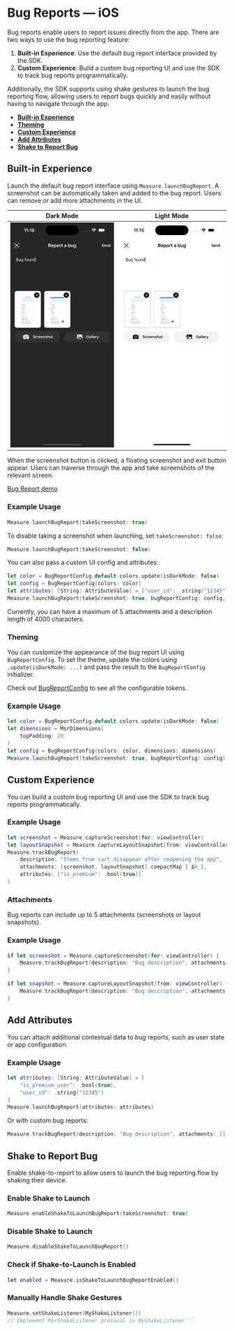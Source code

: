 # Bug Reports — iOS

Bug reports enable users to report issues directly from the app. There are two ways to use the bug reporting feature:

1. **Built-in Experience**: Use the default bug report interface provided by the SDK.
2. **Custom Experience**: Build a custom bug reporting UI and use the SDK to track bug reports programmatically.

Additionally, the SDK supports using shake gestures to launch the bug reporting flow, allowing users to report bugs quickly and easily without having to navigate through the app.

* [**Built-in Experience**](#built-in-experience)
* [**Theming**](#theming)
* [**Custom Experience**](#custom-experience)
* [**Add Attributes**](#add-attributes)
* [**Shake to Report Bug**](#shake-to-report-bug)

## Built-in Experience

Launch the default bug report interface using `Measure.launchBugReport`. A screenshot can be automatically taken and added to the bug report. Users can remove or add more attachments in the UI.

| Dark Mode                                    | Light Mode                                     |
|----------------------------------------------|------------------------------------------------|
| ![Dark Mode](assets/ios-bug-report-dark.png) | ![Light Mode](assets/ios-bug-report-light.png) |

When the screenshot button is clicked, a floating screenshot and exit button appear. Users can traverse through the app and take screenshots of the relevant screen.

[Bug Report demo](https://github.com/user-attachments/assets/491e685b-e1ae-4c8d-ac36-8f42d73fa3eb)

### Example Usage

```swift
Measure.launchBugReport(takeScreenshot: true)
```

To disable taking a screenshot when launching, set `takeScreenshot: false`:

```swift
Measure.launchBugReport(takeScreenshot: false)
```

You can also pass a custom UI config and attributes:

```swift
let color = BugReportConfig.default.colors.update(isDarkMode: false)
let config = BugReportConfig(colors: color)
let attributes: [String: AttributeValue] = ["user_id": .string("12345")]
Measure.launchBugReport(takeScreenshot: true, bugReportConfig: config, attributes: attributes)
```

Currently, you can have a maximum of 5 attachments and a description length of 4000 characters.

### Theming

You can customize the appearance of the bug report UI using `BugReportConfig`. To set the theme, update the colors using `.update(isDarkMode: ...)` and pass the result to the `BugReportConfig` initializer.

Check out [BugReportConfig](../../ios/Sources/MeasureSDK/Swift/BugReport/BugReportConfig/) to see all the configurable tokens.

### Example Usage

```swift
let color = BugReportConfig.default.colors.update(isDarkMode: false)
let dimensions = MsrDimensions(
    topPadding: 20
)
let config = BugReportConfig(colors: color, dimensions: dimensions)
Measure.launchBugReport(takeScreenshot: true, bugReportConfig: config)
```

## Custom Experience

You can build a custom bug reporting UI and use the SDK to track bug reports programmatically.

### Example Usage

```swift
let screenshot = Measure.captureScreenshot(for: viewController)
let layoutSnapshot = Measure.captureLayoutSnapshot(from: viewController)
Measure.trackBugReport(
    description: "Items from cart disappear after reopening the app",
    attachments: [screenshot, layoutSnapshot].compactMap { $0 },
    attributes: ["is_premium": .bool(true)]
)
```

### Attachments

Bug reports can include up to 5 attachments (screenshots or layout snapshots).

### Example Usage

```swift
if let screenshot = Measure.captureScreenshot(for: viewController) {
    Measure.trackBugReport(description: "Bug description", attachments: [screenshot], attributes: nil)
}
```

```swift
if let snapshot = Measure.captureLayoutSnapshot(from: viewController) {
    Measure.trackBugReport(description: "Bug description", attachments: [snapshot], attributes: nil)
}
```

## Add Attributes

You can attach additional contextual data to bug reports, such as user state or app configuration.

### Example Usage

```swift
let attributes: [String: AttributeValue] = [
    "is_premium_user": .bool(true),
    "user_id": .string("12345")
]
Measure.launchBugReport(attributes: attributes)
```

Or with custom bug reports:

```swift
Measure.trackBugReport(description: "Bug description", attachments: [], attributes: attributes)
```

## Shake to Report Bug

Enable shake-to-report to allow users to launch the bug reporting flow by shaking their device.

### Enable Shake to Launch

```swift
Measure.enableShakeToLaunchBugReport(takeScreenshot: true)
```

### Disable Shake to Launch

```swift
Measure.disableShakeToLaunchBugReport()
```

### Check if Shake-to-Launch is Enabled

```swift
let enabled = Measure.isShakeToLaunchBugReportEnabled()
```

### Manually Handle Shake Gestures

```swift
Measure.setShakeListener(MyShakeListener())
// Implement MsrShakeListener protocol in MyShakeListener```
```